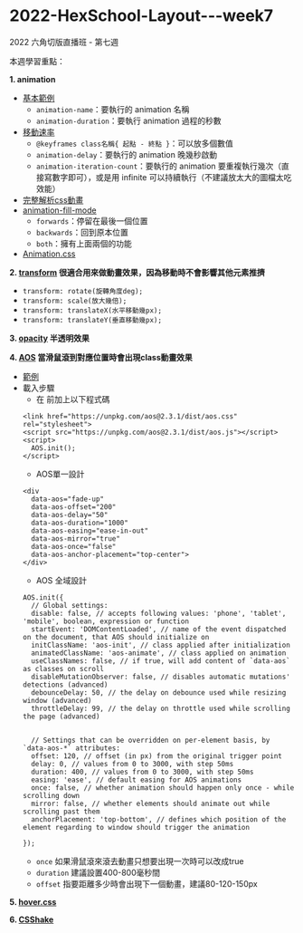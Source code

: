 # 2022-HexSchool-Layout---week7

2022 六角切版直播班 - 第七週

本週學習重點：

<b>1. animation</b>
  - [基本範例](https://codepen.io/liao/pen/JjYwNVW?editors=1100)
    - `animation-name`：要執行的 animation 名稱
    - `animation-duration`：要執行 animation 過程的秒數
  - [移動速率](https://codepen.io/liao/pen/gOaZWyj?editors=1100) 
    - `@keyframes class名稱{ 起點 - 終點 }`：可以放多個數值
    - `animation-delay`：要執行的 animation 晚幾秒啟動
    - `animation-iteration-count`：要執行的 animation 要重複執行幾次（直接寫數字即可），或是用 infinite 可以持續執行（不建議放太大的圖檔太吃效能）
  - [完整解析css動畫](https://www.oxxostudio.tw/articles/201803/css-animation.html)
  - [animation-fill-mode](https://www.w3cplus.com/css3/understanding-css-animation-fill-mode-property.html)
    - `forwards`：停留在最後一個位置
    - `backwards`：回到原本位置
    - `both`：擁有上面兩個的功能
  - [Animation.css](https://animate.style/)
  
<b>2. [transform](https://codepen.io/liao/pen/VwvqWZQ) 很適合用來做動畫效果，因為移動時不會影響其他元素推擠</b>
  - `transform: rotate(旋轉角度deg);`
  - `transform: scale(放大幾倍);`
  - `transform: translateX(水平移動幾px);`
  - `transform: translateY(垂直移動幾px);`
    
<b>3. [opacity](https://codepen.io/liao/pen/jObXwPN) 半透明效果</b>

<b>4. [AOS](https://michalsnik.github.io/aos/) 當滑鼠滾到對應位置時會出現class動畫效果</b>
  - [範例](https://codepen.io/liao/pen/PoPXKvm)
  - 載入步驟
    - 在 </body>前加上以下程式碼
    ```
    <link href="https://unpkg.com/aos@2.3.1/dist/aos.css" rel="stylesheet">
    <script src="https://unpkg.com/aos@2.3.1/dist/aos.js"></script>
    <script>
      AOS.init();
    </script>
    ```
    - AOS單一設計
    ```
    <div
      data-aos="fade-up"
      data-aos-offset="200"
      data-aos-delay="50"
      data-aos-duration="1000"
      data-aos-easing="ease-in-out"
      data-aos-mirror="true"
      data-aos-once="false"
      data-aos-anchor-placement="top-center">
    </div>
    ```
    - AOS 全域設計
    ```
    AOS.init({
      // Global settings:
      disable: false, // accepts following values: 'phone', 'tablet', 'mobile', boolean, expression or function
      startEvent: 'DOMContentLoaded', // name of the event dispatched on the document, that AOS should initialize on
      initClassName: 'aos-init', // class applied after initialization
      animatedClassName: 'aos-animate', // class applied on animation
      useClassNames: false, // if true, will add content of `data-aos` as classes on scroll
      disableMutationObserver: false, // disables automatic mutations' detections (advanced)
      debounceDelay: 50, // the delay on debounce used while resizing window (advanced)
      throttleDelay: 99, // the delay on throttle used while scrolling the page (advanced)
      

      // Settings that can be overridden on per-element basis, by `data-aos-*` attributes:
      offset: 120, // offset (in px) from the original trigger point
      delay: 0, // values from 0 to 3000, with step 50ms
      duration: 400, // values from 0 to 3000, with step 50ms
      easing: 'ease', // default easing for AOS animations
      once: false, // whether animation should happen only once - while scrolling down
      mirror: false, // whether elements should animate out while scrolling past them
      anchorPlacement: 'top-bottom', // defines which position of the element regarding to window should trigger the animation

    });
    ```
      - `once` 如果滑鼠滾來滾去動畫只想要出現一次時可以改成true
      - `duration` 建議設置400-800毫秒間
      - `offset` 指要距離多少時會出現下一個動畫，建議80-120-150px
      
<b>5. [hover.css](https://ianlunn.github.io/Hover/)</b>

<b>6. [CSShake](http://elrumordelaluz.github.io/csshake/)</b>
  
